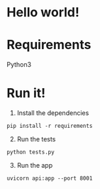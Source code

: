 # Hello world!

# Requirements
Python3

# Run it!
1. Install the dependencies

```
pip install -r requirements
```

2. Run the tests

```
python tests.py
```

3. Run the app

```
uvicorn api:app --port 8001
```